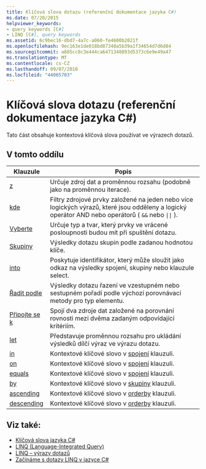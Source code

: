 ```yaml
---
title: Klíčová slova dotazu (referenční dokumentace jazyka C#)
ms.date: 07/20/2015
helpviewer_keywords:
- query keywords [C#]
- LINQ [C#], query keywords
ms.assetid: 6c9bec16-dbd7-4a7c-a060-fe4600b2021f
ms.openlocfilehash: 9ec163e1de018bd87348a5b39a1f34654d7d6d84
ms.sourcegitcommit: a885cc8c3e444ca6471348893d5373c6e9e49a47
ms.translationtype: MT
ms.contentlocale: cs-CZ
ms.lasthandoff: 09/07/2018
ms.locfileid: "44065703"
---
```

# <a name="query-keywords-c-reference"></a>Klíčová slova dotazu (referenční dokumentace jazyka C#)

Tato část obsahuje kontextová klíčová slova používat ve výrazech dotazů.

## <a name="in-this-section"></a>V tomto oddílu

|Klauzule|Popis|
|------------|-----------------|
|[z](from-clause.md)|Určuje zdroj dat a proměnnou rozsahu (podobně jako na proměnnou iterace).|
|[kde](where-clause.md)|Filtry zdrojové prvky založené na jeden nebo více logických výrazů, které jsou odděleny a logický operátor AND nebo operátorů ( `&&` nebo <code>&#124;&#124;</code> ).|
|[Vyberte](select-clause.md)|Určuje typ a tvar, který prvky ve vrácené posloupnosti budou mít při spuštění dotazu.|
|[Skupiny](group-clause.md)|Výsledky dotazu skupin podle zadanou hodnotou klíče.|
|[into](into.md)|Poskytuje identifikátor, který může sloužit jako odkaz na výsledky spojení, skupiny nebo klauzule select.|
|[Řadit podle](orderby-clause.md)|Výsledky dotazu řazení ve vzestupném nebo sestupném pořadí podle výchozí porovnávací metody pro typ elementu.|
|[Připojte se k](join-clause.md)|Spojí dva zdroje dat založené na porovnání rovnosti mezi dvěma zadaným odpovídající kritériím.|
|[let](let-clause.md)|Představuje proměnnou rozsahu pro ukládání výsledků dílčí výraz ve výrazu dotazu.|
|[in](in.md)|Kontextové klíčové slovo v [spojení](join-clause.md) klauzuli.|
|[on](on.md)|Kontextové klíčové slovo v [spojení](join-clause.md) klauzuli.|
|[equals](equals.md)|Kontextové klíčové slovo v [spojení](join-clause.md) klauzuli.|
|[by](by.md)|Kontextové klíčové slovo v [skupiny](group-clause.md) klauzuli.|
|[ascending](ascending.md)|Kontextové klíčové slovo v [orderby](orderby-clause.md) klauzuli.|
|[descending](descending.md)|Kontextové klíčové slovo v [orderby](orderby-clause.md) klauzuli.|

## <a name="see-also"></a>Viz také:

- [Klíčová slova jazyka C#](index.md)
- [LINQ (Language-Integrated Query)](../../programming-guide/concepts/linq/index.md)
- [LINQ – výrazy dotazů](../../../csharp/programming-guide/linq-query-expressions/index.md)
- [Začínáme s dotazy LINQ v jazyce C#](../../../csharp/programming-guide/concepts/linq/getting-started-with-linq.md)